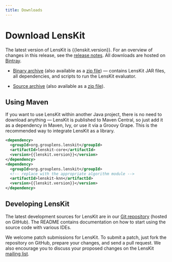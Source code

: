 ```yaml
---
title: Downloads
---
```


# Download LensKit

[release notes]: maven-site/release-notes.html

The latest version of LensKit is {{lenskit.version}}.  For an
overview of changes in this release, see the
[release notes][].  All downloads are hosted on [Bintray](https://bintray.com/grouplens/lenskit-releases/lenskit/{{lenskit.version}}/general).

[source.zip]: https://github.com/grouplens/lenskit/archive/lenskit-{{lenskit.version}}.zip
[source.tgz]: https://github.com/grouplens/lenskit/archive/lenskit-{{lenskit.version}}.tar.gz

- [Binary archive]({{lenskit.downloads}}/lenskit-{{lenskit.version}}.tar.gz) (also
  available as a [zip file]({{lenskit.downloads}}/lenskit-{{lenskit.version}}.zip)) —
  contains LensKit JAR files, all dependencies, and scripts to run the
  LensKit evaluator.

- [Source archive][source.tgz] (also available as a
  [zip file][source.zip]).

## Using Maven

If you  want to use LensKit  within another Java project,  there is no
need to download anything — LensKit  is published to Maven Central, so
just add  it as a  dependency in  Maven, Ivy, or  use it via  a Groovy
Grape.  This is the recommended way to integrate LensKit as a library.

~~~~ xml
<dependency>
  <groupId>org.grouplens.lenskit</groupId>
  <artifactId>lenskit-core</artifactId>
  <version>{{lenskit.version}}</version>
</dependency>
<dependency>
  <groupId>org.grouplens.lenskit</groupId>
  <!-- replace with the appropriate algorithm module -->
  <artifactId>lenskit-knn</artifactId>
  <version>{{lenskit.version}}</version>
</dependency>
~~~~

## Developing LensKit

[GH]: https://github.com/grouplens/lenskit
[ML]: https://wwws.cs.umn.edu/mm-cs/listinfo/lenskit

The latest development sources for LensKit are in our
[Git repository][GH] (hosted on GitHub).  The README contains
documentation on how to start using the source code with various IDEs.

We welcome patch submissions for LensKit. To submit a patch, just fork
the repository on GitHub, prepare your changes, and send a pull
request.  We also encourage you to discuss your proposed changes on the
LensKit [mailing list][ml].
